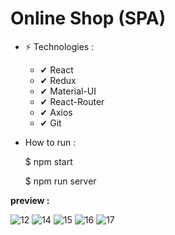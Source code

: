 # Online Shop (SPA)

- ⚡  Technologies : 
     - ✔  React
     - ✔  Redux
     - ✔  Material-UI
     - ✔  React-Router
     - ✔  Axios
     - ✔  Git

- How to run :

  $ npm start
  
  $ npm run server

**preview :**

<img src="https://parsefiles.back4app.com/CFmmXcOhm1GdgoqQQOWOA9AofNxCuPlm60TlDvr7/d229c2bd5e9e2c8a872d185b3911bbaa_2.PNG" alt="12" border="0">

<img src="https://parsefiles.back4app.com/CFmmXcOhm1GdgoqQQOWOA9AofNxCuPlm60TlDvr7/1a1fb5e62e4ccd15d9626b4932ac378d_14.PNG" alt="14" border="0">

<img src="https://parsefiles.back4app.com/CFmmXcOhm1GdgoqQQOWOA9AofNxCuPlm60TlDvr7/460abee50e8b81ca5b3bf34a8c14bdc2_15.PNG" alt="15" border="0">

<img src="https://parsefiles.back4app.com/CFmmXcOhm1GdgoqQQOWOA9AofNxCuPlm60TlDvr7/7bd037900ff71dd8645b97eee6d5c66c_16.PNG" alt="16" border="0">

<img src="https://parsefiles.back4app.com/CFmmXcOhm1GdgoqQQOWOA9AofNxCuPlm60TlDvr7/96cca34cc162b5aa21acf3727ff38449_17.PNG" alt="17" border="0">
